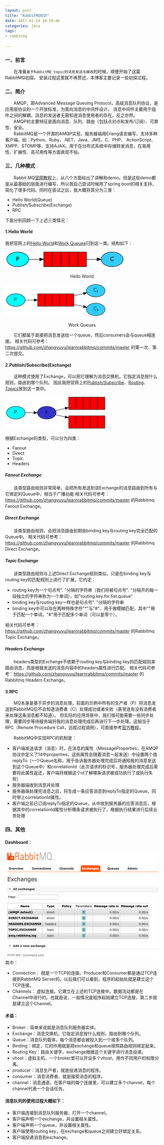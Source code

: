 ```yaml
---
layout: post
title: "RabbitMQ初识"
date: 2017-01-14 10:19:46
categories: java
tags: 
- rabbitmq

---
```

### 一、前言
　　在准备`基于RabbitMQ topic的消息发送与接收`的时候，顺便开始了这篇RabbitMQ初探。
安装过程这里就不再赘述，本博客主要记录一些初探过程。

### 二、简介
　　AMQP，即Advanced Message Queuing Protocol，高级消息队列协议，是应用层协议的一个开放标准，为面向消息的中间件设计。
消息中间件主要用于组件之间的解耦，消息的发送者无需知道消息使用者的存在，反之亦然。  
　　AMQP的主要特征是面向消息、队列、路由（包括点对点和发布/订阅）、可靠性、安全。  
　　RabbitMQ是一个开源的AMQP实现，服务器端用Erlang语言编写，支持多种客户端，如：Python、Ruby、.NET、Java、JMS、C、PHP、
ActionScript、XMPP、STOMP等，支持AJAX。用于在分布式系统中存储转发消息，在易用性、扩展性、高可用性等方面表现不俗。

### 三、几种模式
　　Rabbit MQ[官网教程](https://www.rabbitmq.com/getstarted.html)上，从六个方面给出了讲解和demo。但是这些demo都是从最基础的层面进行编写，所以我自己尝试时候用了spring boot的相关支持，简化了很多代码。同时在尝试之后，我大概将其分为三类：

- Hello World(Queue)
- Publish/Subscribe(Exchange)
- RPC

下面分别回顾一下上述三类情况：

#### 1.Hello World
我把官网上的[Hello World](https://www.rabbitmq.com/tutorials/tutorial-one-java.html)和[Work Queues](https://www.rabbitmq.com/tutorials/tutorial-two-java.html)归到这一类。结构如下：

![](/assets/img/2017/rabbitmq-hello-world.png)
<p align="center">Hello World</p>

![](/assets/img/2017/rabbitmq-work-queues.png)
<p align="center">Work Queues</p>

　　它们都属于直接把消息发送给一个queue，然后consumers会与queue相连接。
相关代码可参考：https://github.com/zhangyuyu/learnrabbitmq/commits/master 的第一次、第二次提交。

#### 2.Publish/Subscribe(Exchange)
　　这种模式使用了Exchange，可以把它理解为消息交换机，它指定消息按什么规则，路由到哪个队列。
因此我把官网上的[Publish/Subscribe](https://www.rabbitmq.com/tutorials/tutorial-three-java.html)、[Routing](https://www.rabbitmq.com/tutorials/tutorial-four-java.html)、[Topics](https://www.rabbitmq.com/tutorials/tutorial-five-java.html)放到这一类中。

![](/assets/img/2017/rabbitmq-exchanges.png)

根据Exchange的类型，可以分为四类：

- Fanout
- Direct
- Topic
- Headers

##### Fanout Exchange
　　该类型路由规则非常简单，会把所有发送到该Exchange的消息路由到所有与它绑定的Queue中，相当于广播功能
相关代码可参考：https://github.com/zhangyuyu/learnrabbitmq/commits/master 的Rabbitmq Fanout Exchange。

##### Direct Exchange
　　该类型路由规则，会把消息路由到那些binding key与routing key完全匹配的Queue中。
相关代码可参考：https://github.com/zhangyuyu/learnrabbitmq/commits/master 的Rabbitmq Direct Exchange。

##### Topic Exchange
　　该类型路由规则与上述Direct Exchange规则类似，只是在binding key与routing key的匹配规则上进行了扩展，它约定：

- routing key为一个句点号". "分隔的字符串（我们将被句点号". "分隔开的每一段独立的字符串称为一个单词），如"routing.key.for.fist.queue"
- binding key与routing key一样也是句点号". "分隔的字符串
- binding key中可以存在两种特殊字符"*"与"#"，用于做模糊匹配，其中""用于匹配一个单词，"#"用于匹配多个单词（可以是零个）。

相关代码可参考：https://github.com/zhangyuyu/learnrabbitmq/commits/master 的Rabbitmq Topic Exchange。

##### Headers Exchange
　　headers类型的Exchange不依赖于routing key与binding key的匹配规则来路由消息，而是根据发送的消息内容中的headers属性进行匹配。
相关代码可参考：https://github.com/zhangyuyu/learnrabbitmq/commits/master 的Rabbitmq Headers Exchange。

#### 3.RPC
　　MQ本身是基于异步的消息处理，前面的示例中所有的生产者（P）将消息发送到RabbitMQ后不会知道消费者（C）处理成功或者失败（甚至连有没有消费者来处理这条消息都不知道）。
但实际的应用场景中，我们很可能需要一些同步处理，需要同步等待服务端将我的消息处理完成后再进行下一步处理。这相当于RPC（Remote Procedure Call，远程过程调用），可直接参考[官方教程](https://www.rabbitmq.com/tutorials/tutorial-six-java.html)。

　　RabbitMQ中实现RPC的机制是：

- 客户端发送请求（消息）时，在消息的属性（MessageProperties，在AMQP协议中定义了14中properties，这些属性会随着消息一起发送）中设置两个值replyTo（一个Queue名称，用于告诉服务器处理完成后将通知我的消息发送到这个Queue中）和correlationId（此次请求的标识号，服务器处理完成后需要将此属性返还，客户端将根据这个id了解哪条请求被成功执行了或执行失败）
- 服务器端收到消息并处理
- 服务器端处理完消息之后，将生成一条应答消息到replyTo指定的Queue，同时带上correlationId属性。
- 客户端之前已订阅replyTo指定的Queue，从中收到服务器的应答消息后，根据其中的correlationId属性分析哪条请求被执行了，根据执行结果进行后续业务处理

### 四、其他
#### Dashboard：
![](/assets/img/2017/rabbitmq-terms.png)
其中：
- Connection： 就是一个TCP的连接。Producer和Consumer都是通过TCP连接到RabbitMQ Server的。以后我们可以看到，程序的起始处就是建立这个TCP连接。
- Channels： 虚拟连接。它建立在上述的TCP连接中。数据流动都是在Channel中进行的。也就是说，一般情况是程序起始建立TCP连接，第二步就是建立这个Channel。

#### 术语：
- Broker：简单来说就是消息队列服务器实体。
- Exchange：消息交换机，它指定消息按什么规则，路由到哪个队列。
- Queue：消息队列载体，每个消息都会被投入到一个或多个队列。
- Binding：绑定，它的作用就是把exchange和queue按照路由规则绑定起来。
- Routing Key：路由关键字，exchange根据这个关键字进行消息投递。
- vhost：虚拟主机，一个broker里可以开设多个vhost，用作不同用户的权限分离。
- producer：消息生产者，就是投递消息的程序。
- consumer：消息消费者，就是接受消息的程序。
- channel：消息通道，在客户端的每个连接里，可以建立多个channel，每个channel代表一个会话任务。

#### 消息队列的使用过程大概如下：
- 客户端连接到消息队列服务器，打开一个channel。
- 客户端声明一个exchange，并设置相关属性。
- 客户端声明一个queue，并设置相关属性。
- 客户端使用routing key，在exchange和queue之间建立好绑定关系。
- 客户端投递消息到exchange。


